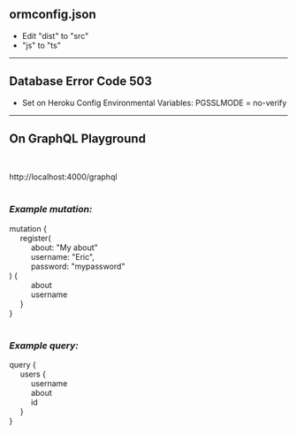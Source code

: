 ## ormconfig.json
- Edit "dist" to "src"
- "js" to "ts"
---
## Database Error Code 503
- Set on Heroku Config Environmental Variables: PGSSLMODE = no-verify
---
## On GraphQL Playground
</br>

http://localhost:4000/graphql
</br></br>

### *Example mutation:*

mutation {</br>
&nbsp;&nbsp;&nbsp;&nbsp;&nbsp;register(</br>
&nbsp;&nbsp;&nbsp;&nbsp;&nbsp;&nbsp;&nbsp;&nbsp;&nbsp;&nbsp;about: "My about"</br>
    &nbsp;&nbsp;&nbsp;&nbsp;&nbsp;&nbsp;&nbsp;&nbsp;&nbsp;&nbsp;username: "Eric",</br>
    &nbsp;&nbsp;&nbsp;&nbsp;&nbsp;&nbsp;&nbsp;&nbsp;&nbsp;&nbsp;password: "mypassword"</br>
  ) {</br>
  	&nbsp;&nbsp;&nbsp;&nbsp;&nbsp;&nbsp;&nbsp;&nbsp;&nbsp;&nbsp;about </br>
   	&nbsp;&nbsp;&nbsp;&nbsp;&nbsp;&nbsp;&nbsp;&nbsp;&nbsp;&nbsp;username </br>
	&nbsp;&nbsp;&nbsp;&nbsp;&nbsp;} </br>
}
</br>
</br>

### *Example query:*

query {</br>
&nbsp;&nbsp;&nbsp;&nbsp;&nbsp;users {</br>
&nbsp;&nbsp;&nbsp;&nbsp;&nbsp;&nbsp;&nbsp;&nbsp;&nbsp;&nbsp;username</br>
&nbsp;&nbsp;&nbsp;&nbsp;&nbsp;&nbsp;&nbsp;&nbsp;&nbsp;&nbsp;about</br>
&nbsp;&nbsp;&nbsp;&nbsp;&nbsp;&nbsp;&nbsp;&nbsp;&nbsp;&nbsp;id</br>
&nbsp;&nbsp;&nbsp;&nbsp;&nbsp;}</br>
}